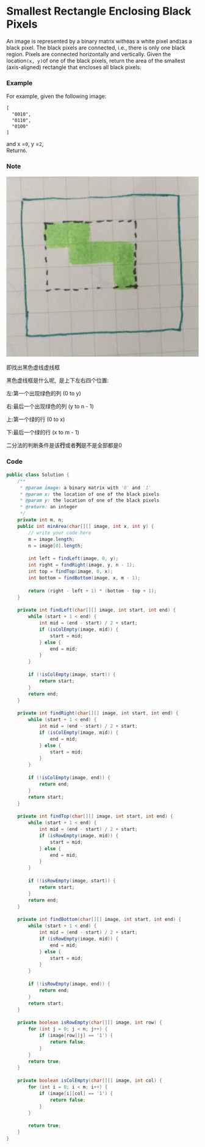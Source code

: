 # Smallest Rectangle Enclosing Black Pixels

An image is represented by a binary matrix with`0`as a white pixel and`1`as a black pixel. The black pixels are connected, i.e., there is only one black region. Pixels are connected horizontally and vertically. Given the location`(x, y)`of one of the black pixels, return the area of the smallest \(axis-aligned\) rectangle that encloses all black pixels.

### Example

For example, given the following image:

```
[
  "0010",
  "0110",
  "0100"
]
```

and x =`0`, y =`2`,  
Return`6`.

### Note

![](/assets/rectEnclosing.png)

即找出黑色虚线虚线框

黑色虚线框是什么呢,  是上下左右四个位置:

左:第一个出现绿色的列 \(0 to y\)

右:最后一个出现绿色的列 \(y to n - 1\)

上:第一个绿的行 \(0 to x\)

下:最后一个绿的行 \(x to m - 1\)

二分法的判断条件是该**行**或者**列**是不是全部都是0

### Code

```java
public class Solution {
    /**
     * @param image: a binary matrix with '0' and '1'
     * @param x: the location of one of the black pixels
     * @param y: the location of one of the black pixels
     * @return: an integer
     */
    private int m, n;
    public int minArea(char[][] image, int x, int y) {
        // write your code here
        m = image.length;
        n = image[0].length;
        
        int left = findLeft(image, 0, y);
        int right = findRight(image, y, n - 1);
        int top = findTop(image, 0, x);
        int bottom = findBottom(image, x, m - 1);
        
        return (right - left + 1) * (bottom - top + 1);
    }
    
    private int findLeft(char[][] image, int start, int end) {
        while (start + 1 < end) {
            int mid = (end - start) / 2 + start;
            if (isColEmpty(image, mid)) {
                start = mid;
            } else {
                end = mid;
            }
        }   
        
        if (!isColEmpty(image, start)) {
            return start;
        }
        return end;
    }

    private int findRight(char[][] image, int start, int end) {
        while (start + 1 < end) {
            int mid = (end - start) / 2 + start;
            if (isColEmpty(image, mid)) {
                end = mid;
            } else {
                start = mid;
            }
        }   
        
        if (!isColEmpty(image, end)) {
            return end;
        }
        return start;
    }
    
    private int findTop(char[][] image, int start, int end) {
        while (start + 1 < end) {
            int mid = (end - start) / 2 + start;
            if (isRowEmpty(image, mid)) {
                start = mid;
            } else {
                end = mid;
            }
        }   
        
        if (!isRowEmpty(image, start)) {
            return start;
        }
        return end;
    }
    
    private int findBottom(char[][] image, int start, int end) {
        while (start + 1 < end) {
            int mid = (end - start) / 2 + start;
            if (isRowEmpty(image, mid)) {
                end = mid;
            } else {
                start = mid;
            }
        }   
        
        if (!isRowEmpty(image, end)) {
            return end;
        }
        return start;
    }
    
    private boolean isRowEmpty(char[][] image, int row) {
        for (int j = 0; j < n; j++) {
            if (image[row][j] == '1') {
                return false;
            }
        }
        return true;
    }
    
    private boolean isColEmpty(char[][] image, int col) {
        for (int i = 0; i < m; i++) {
            if (image[i][col] == '1') {
                return false;
            } 
        }
        
        return true;
    }
}
```





